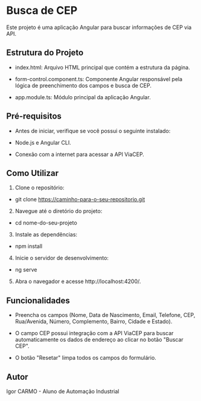 # Busca de CEP

Este projeto é uma aplicação Angular para buscar informações de CEP via API.

## Estrutura do Projeto

- index.html: Arquivo HTML principal que contém a estrutura da página.
  
- form-control.component.ts: Componente Angular responsável pela lógica de preenchimento dos campos e busca de CEP.
  
- app.module.ts: Módulo principal da aplicação Angular.
  
## Pré-requisitos

- Antes de iniciar, verifique se você possui o seguinte instalado:

- Node.js e Angular CLI.

- Conexão com a internet para acessar a API ViaCEP.

## Como Utilizar

1) Clone o repositório:
- git clone https://caminho-para-o-seu-repositorio.git
  
2) Navegue até o diretório do projeto:
- cd nome-do-seu-projeto
  
3) Instale as dependências:
- npm install
  
4) Inicie o servidor de desenvolvimento:
- ng serve
  
5) Abra o navegador e acesse http://localhost:4200/.

## Funcionalidades

- Preencha os campos (Nome, Data de Nascimento, Email, Telefone, CEP, Rua/Avenida, Número, Complemento, Bairro, Cidade e Estado).

- O campo CEP possui integração com a API ViaCEP para buscar automaticamente os dados de endereço ao clicar no botão "Buscar CEP".
  
- O botão "Resetar" limpa todos os campos do formulário.

## Autor
Igor CARMO - Aluno de Automação Industrial
